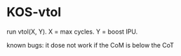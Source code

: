 # KOS-vtol

run vtol(X, Y).
  X = max cycles.
  Y = boost IPU.

known bugs:
  it dose not work if the CoM is below the CoT
